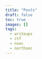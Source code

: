 ```yaml
---
title: "Posts"
draft: false
toc: true
images: []
tags:
  - writeups
  - ctf
  - nsec
  - northsec
---
```

